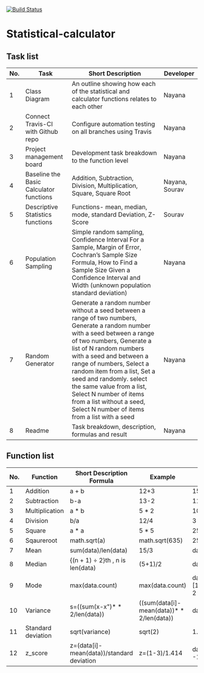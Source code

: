 [![Build Status](https://travis-ci.com/nt27web/statistical-calculator.svg?branch=main)](https://travis-ci.com/github/nt27web/statistical-calculator)

# Statistical-calculator

## Task list
No. |Task | Short Description | Developer 
------- | --------------- | ---------- | ----------- | 
1| Class Diagram | An outline showing how each of the statistical and calculator functions relates to each other | Nayana 
2| Connect Travis-CI with Github repo | Configure automation testing on all branches using Travis | Nayana
3| Project management board | Development task breakdown to the function level | Nayana
4| Baseline the Basic Calculator functions | Addition, Subtraction, Division, Multiplication, Square, Square Root | Nayana, Sourav
5| Descriptive Statistics functions | Functions- mean, median, mode, standard Deviation, Z-Score | Sourav
6| Population Sampling | Simple random sampling, Confidence Interval For a Sample, Margin of Error, Cochran’s Sample Size Formula, How to Find a Sample Size Given a Confidence Interval and Width (unknown population standard deviation) | Nayana
7| Random Generator | Generate a random number without a seed between a range of two numbers, Generate a random number with a seed between a range of two numbers, Generate a list of N random numbers with a seed and between a range of numbers, Select a random item from a list, Set a seed and randomly. select the same value from a list, Select N number of items from a list without a seed, Select N number of items from a list with a seed | Nayana
8| Readme | Task breakdown, description, formulas and result | Nayana

## Function list
No. | Function | Short Description  Formula | Example | Result 
------- | --------------- | ---------- | ----------- | ----------- | 
1 | Addition | a + b | 12+3 | 15
2 | Subtraction| b-a | 13-2 | 11
3 | Multiplication| a * b |5 * 2 | 10
4 | Division | b/a | 12/4 | 3
5 | Square | a * a | 5 * 5 | 25
6 | Sqaureroot | math.sqrt(a)| math.sqrt(635)| 25.19920633
7 | Mean | sum(data)/len(data)| 15/3 |data=[1,2,3,4,5] 3
8 | Median |  {(n + 1) ÷ 2}th , n is len(data)| (5+1)/2 |data=[1,2,3,4,5] 3
9 | Mode | max(data.count) | max(data.count) |data=[1,2,5,1,2,3,6,2,9,10,2] 2
10 | Variance | s=((sum(x-x")* * 2/len(data))|((sum(data[i]-mean(data))* * 2/len(data))| data=[1,2,3,4,5] 2
11 | Standard deviation | sqrt(variance) | sqrt(2) | 1.414
12 | z_score | z=(data[i]-mean(data))/standard deviation | z=(1-3)/1.414 |data=[1,2,3,4,5] -1.414



